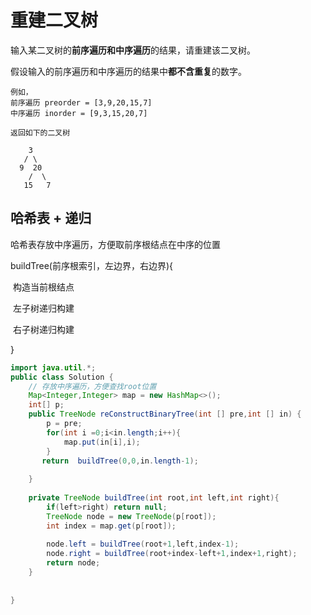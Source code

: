 # 重建二叉树

输入某二叉树的**前序遍历和中序遍历**的结果，请重建该二叉树。

假设输入的前序遍历和中序遍历的结果中**都不含重复**的数字。

    例如，
    前序遍历 preorder = [3,9,20,15,7]
    中序遍历 inorder = [9,3,15,20,7]
    
    返回如下的二叉树
    
        3
       / \
      9  20
        /  \
       15   7
   

## 哈希表 + 递归

哈希表存放中序遍历，方便取前序根结点在中序的位置

buildTree(前序根索引，左边界，右边界){

​	构造当前根结点

​	左子树递归构建

​	右子树递归构建

}

~~~java
import java.util.*;
public class Solution {
    // 存放中序遍历，方便查找root位置
    Map<Integer,Integer> map = new HashMap<>();
    int[] p;
    public TreeNode reConstructBinaryTree(int [] pre,int [] in) {
        p = pre;
        for(int i =0;i<in.length;i++){
            map.put(in[i],i);
        }
       return  buildTree(0,0,in.length-1);
        
    }
    
    private TreeNode buildTree(int root,int left,int right){
        if(left>right) return null;
        TreeNode node = new TreeNode(p[root]);
        int index = map.get(p[root]);
        
        node.left = buildTree(root+1,left,index-1);
        node.right = buildTree(root+index-left+1,index+1,right);
        return node;
    }
        
    
}
~~~

